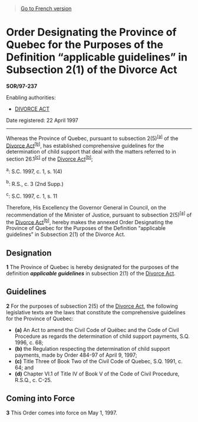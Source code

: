 > [Go to French version](/fr/Règlements/Décrets,%20ordonnances%20et%20règlements%20statutaires/97/237.md)

# Order Designating the Province of Quebec for the Purposes of the Definition “applicable guidelines” in Subsection 2(1) of the Divorce Act

**SOR/97-237**

Enabling authorities: 
- [DIVORCE ACT](/en/Acts/Statutes%20of%20Canada/1985/c.%203%20(2nd%20Supp.).md)

Date registered: 22 April 1997

----------

Whereas the Province of Quebec, pursuant to subsection 2(5)<sup><a href='#fn_SOR-97-237_e_hq_5721'>[a]</a></sup> of the [Divorce Act](/en/Acts/Statutes%20of%20Canada/1985/c.%203%20(2nd%20Supp.).md)<sup><a href='#fn_SOR-97-237_e_hq_5722'>[b]</a></sup>, has established comprehensive guidelines for the determination of child support that deal with the matters referred to in section 26.1<sup><a href='#fn_SOR-97-237_e_hq_5723'>[c]</a></sup> of the [Divorce Act](/en/Acts/Statutes%20of%20Canada/1985/c.%203%20(2nd%20Supp.).md)<sup><a href='#fn_SOR-97-237_e_hq_5722'>[b]</a></sup>;

<a name='fn_SOR-97-237_e_hq_5721'><sup>a</sup></a>: S.C. 1997, c. 1, s. 1(4)<br />

<a name='fn_SOR-97-237_e_hq_5722'><sup>b</sup></a>: R.S., c. 3 (2nd Supp.)<br />

<a name='fn_SOR-97-237_e_hq_5723'><sup>c</sup></a>: S.C. 1997, c. 1, s. 11<br />

Therefore, His Excellency the Governor General in Council, on the recommendation of the Minister of Justice, pursuant to subsection 2(5)<sup><a href='#fn_SOR-97-237_e_hq_5721'>[a]</a></sup> of the [Divorce Act](/en/Acts/Statutes%20of%20Canada/1985/c.%203%20(2nd%20Supp.).md)<sup><a href='#fn_SOR-97-237_e_hq_5722'>[b]</a></sup>, hereby makes the annexed Order Designating the Province of Quebec for the Purposes of the Definition “applicable guidelines” in Subsection 2(1) of the Divorce Act.




## Designation


**1** The Province of Quebec is hereby designated for the purposes of the definition ***applicable guidelines*** in subsection 2(1) of the [Divorce Act](/en/Acts/Statutes%20of%20Canada/1985/c.%203%20(2nd%20Supp.).md).




## Guidelines


**2** For the purposes of subsection 2(5) of the [Divorce Act](/en/Acts/Statutes%20of%20Canada/1985/c.%203%20(2nd%20Supp.).md), the following legislative texts are the laws that constitute the comprehensive guidelines for the Province of Quebec:
- **(a)** An Act to amend the Civil Code of Québec and the Code of Civil Procedure as regards the determination of child support payments, S.Q. 1996, c. 68;
- **(b)** the Regulation respecting the determination of child support payments, made by Order 484-97 of April 9, 1997;
- **(c)** Title Three of Book Two of the Civil Code of Quebec, S.Q. 1991, c. 64; and
- **(d)** Chapter VI.1 of Title IV of Book V of the Code of Civil Procedure, R.S.Q., c. C-25.




## Coming into Force


**3** This Order comes into force on May 1, 1997.


